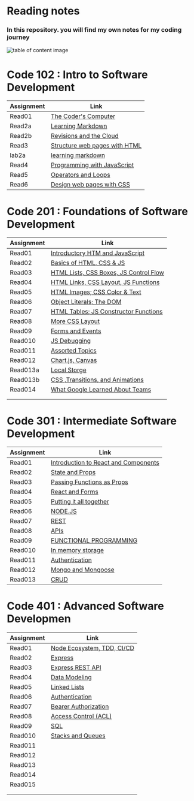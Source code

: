 # Reading notes

### In this repository. you will find my own notes for my coding journey 

![table of content image](https://images.squarespace-cdn.com/content/v1/5511fc7ce4b0a3782aa9418b/1429246332648-AY8KNLWWCUTY38XJB7KJ/ke17ZwdGBToddI8pDm48kA6lzrGeTuJk3YqIEJjxuWPlfiSMXz2YNBs8ylwAJx2qLijIv1YpVq4N1RMuCCrb3iJz4vYg48fcPCuGX417dnZ12Nuv-PK2xlxCKHBcfoSKI9Hi5XPMLummm3qqIMptFAoyyEsAbPHhHcQMU6bWQFI/acrylic-painting-table-of-contents.jpg)


# Code 102 :  Intro to Software Development

|   Assignment  |                       Link                         |
| --------------|--------------------------------------------------- |
|    Read01     |  [The Coder's Computer](/Code102/Read01.md)        |
|    Read2a     |  [Learning Markdown](Code102/Read2a.md)            |
|    Read2b     |  [Revisions and the Cloud](Code102/Read2b.md)      |
|    Read3      |  [Structure web pages with HTML](Code102/Read3.md) |
|    lab2a      |  [learning markdown](Code102/Lab2.md)              |
|    Read4      |  [Programming with JavaScript](Code102/Read4.md)   |   
|    Read5      |  [Operators and Loops](Code102/Read5.md)           |
|    Read6      |  [Design web pages with CSS](Code102/Read6.md)     |
  




# Code 201  : Foundations of Software Development    

|   Assignment  |                       Link                                   |
|---------------|--------------------------------------------------------------|
|    Read01     | [Introductory HTM and JavaScript](/Code201/Class1.md)        |
|    Read02     | [Basics of HTML, CSS & JS](Code201/Class2.md)                |
|    Read03     | [HTML Lists, CSS Boxes, JS Control Flow](Code201/Class3.md)  | 
|    Read04     | [HTML Links, CSS Layout, JS Functions](Code201/Class4.md)    |
|    Read05     | [ HTML Images; CSS Color & Text](Code201/Class5.md)          |
|    Read06     | [Object Literals; The DOM](Code201/Class6.md)                | 
|    Read07     | [HTML Tables; JS Constructor Functions](Code201/Class7.md)   | 
|    Read08     | [More CSS Layout](Code201/Class8.md)                         | 
|    Read09     | [Forms and Events](Code201/Class9.md)                        | 
|    Read010    | [JS Debugging](Code201/Class10.md)                           | 
|    Read011    | [Assorted Topics](Code201/Class11.md)                        | 
|    Read012    | [Chart.js, Canvas](Code201/Class12.md)                       | 
|    Read013a   | [Local Storge](Code201/Class13a.md)                          | 
|    Read013b   | [CSS ,Transitions, and Animations](Code201/Class13b.md)      | 
|    Read014    | [What Google Learned About Teams](Code201/Class14.md)        | 
|               |                                                              | 
|               |                                                              |








# Code 301 :  Intermediate Software Development    

|   Assignment  |                       Link                                   |
|---------------|--------------------------------------------------------------|
|    Read01     | [ Introduction to React and Components](Code301/read1.md)    |
|    Read02     | [State and Props](Code301/read2.md)                          |
|    Read03     | [Passing Functions as Props](Code301/read3.md)               | 
|    Read04     | [React and Forms](Code301/read4.md)                          |
|    Read05     | [Putting it all together](Code301/read5.md)                  |
|    Read06     | [NODE.JS](Code301/read6.md)                                  | 
|    Read07     | [REST](Code301/read7.md)                                     | 
|    Read08     | [APIs](Code301/read8.md)                                     | 
|    Read09     | [FUNCTIONAL PROGRAMMING](Code301/read9.md)                   | 
|    Read010    | [In memory storage](Code301/read10.md)                       | 
|    Read011    | [Authentication](Code301/read11.md)                          | 
|    Read012    | [Mongo and Mongoose](Code301/read12.md)                      | 
|    Read013    | [CRUD](Code301/read13.md)                                    | 






# Code 401 : Advanced Software Developmen    

|   Assignment  |                       Link                                   |
|---------------|--------------------------------------------------------------|
|    Read01     | [Node Ecosystem, TDD, CI/CD](Code401/read1.md)               |
|    Read02     | [Express](Code401/read2.md)                                  |
|    Read03     | [ Express REST API](Code401/read3.md)                        | 
|    Read04     | [ Data Modeling](Code401/read4.md)                           |
|    Read05     | [Linked Lists](Code401/read5.md)                             |
|    Read06     | [Authentication](Code401/read6.md)                           | 
|    Read07     | [Bearer Authorization](Code401/read7.md)                     | 
|    Read08     | [Access Control (ACL)](Code401/read8.md)                     | 
|    Read09     | [SQL](Code401/read9.md)                                      | 
|    Read010    | [Stacks and Queues](Code401/read10.md)                       | 
|    Read011    |                                                              | 
|    Read012    |                                                              | 
|    Read013    |                                                              | 
|    Read014    |                                                              | 
|    Read015    |                                                              |
|               |                                                              | 
|               |                                                              |

